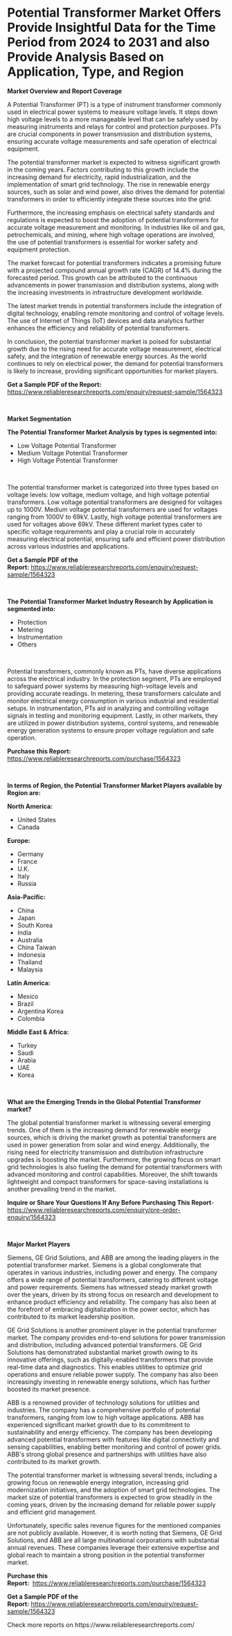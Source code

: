 <p><h1>Potential Transformer Market Offers Provide Insightful Data for the Time Period from 2024 to 2031 and also Provide Analysis Based on Application, Type, and Region</h1></p><p><strong>Market Overview and Report Coverage</strong></p>
<p><p>A Potential Transformer (PT) is a type of instrument transformer commonly used in electrical power systems to measure voltage levels. It steps down high voltage levels to a more manageable level that can be safely used by measuring instruments and relays for control and protection purposes. PTs are crucial components in power transmission and distribution systems, ensuring accurate voltage measurements and safe operation of electrical equipment.</p><p>The potential transformer market is expected to witness significant growth in the coming years. Factors contributing to this growth include the increasing demand for electricity, rapid industrialization, and the implementation of smart grid technology. The rise in renewable energy sources, such as solar and wind power, also drives the demand for potential transformers in order to efficiently integrate these sources into the grid.</p><p>Furthermore, the increasing emphasis on electrical safety standards and regulations is expected to boost the adoption of potential transformers for accurate voltage measurement and monitoring. In industries like oil and gas, petrochemicals, and mining, where high voltage operations are involved, the use of potential transformers is essential for worker safety and equipment protection.</p><p>The market forecast for potential transformers indicates a promising future with a projected compound annual growth rate (CAGR) of 14.4% during the forecasted period. This growth can be attributed to the continuous advancements in power transmission and distribution systems, along with the increasing investments in infrastructure development worldwide.</p><p>The latest market trends in potential transformers include the integration of digital technology, enabling remote monitoring and control of voltage levels. The use of Internet of Things (IoT) devices and data analytics further enhances the efficiency and reliability of potential transformers.</p><p>In conclusion, the potential transformer market is poised for substantial growth due to the rising need for accurate voltage measurement, electrical safety, and the integration of renewable energy sources. As the world continues to rely on electrical power, the demand for potential transformers is likely to increase, providing significant opportunities for market players.</p></p>
<p><strong>Get a Sample PDF of the Report:</strong> <a href="https://www.reliableresearchreports.com/enquiry/request-sample/1564323">https://www.reliableresearchreports.com/enquiry/request-sample/1564323</a></p>
<p>&nbsp;</p>
<p><strong>Market Segmentation</strong></p>
<p><strong>The Potential Transformer Market Analysis by types is segmented into:</strong></p>
<p><ul><li>Low Voltage Potential Transformer</li><li>Medium Voltage Potential Transformer</li><li>High Voltage Potential Transformer</li></ul></p>
<p>&nbsp;</p>
<p><p>The potential transformer market is categorized into three types based on voltage levels: low voltage, medium voltage, and high voltage potential transformers. Low voltage potential transformers are designed for voltages up to 1000V. Medium voltage potential transformers are used for voltages ranging from 1000V to 69kV. Lastly, high voltage potential transformers are used for voltages above 69kV. These different market types cater to specific voltage requirements and play a crucial role in accurately measuring electrical potential, ensuring safe and efficient power distribution across various industries and applications.</p></p>
<p><strong>Get a Sample PDF of the Report:</strong>&nbsp;<a href="https://www.reliableresearchreports.com/enquiry/request-sample/1564323">https://www.reliableresearchreports.com/enquiry/request-sample/1564323</a></p>
<p>&nbsp;</p>
<p><strong>The Potential Transformer Market Industry Research by Application is segmented into:</strong></p>
<p><ul><li>Protection</li><li>Metering</li><li>Instrumentation</li><li>Others</li></ul></p>
<p>&nbsp;</p>
<p><p>Potential transformers, commonly known as PTs, have diverse applications across the electrical industry. In the protection segment, PTs are employed to safeguard power systems by measuring high-voltage levels and providing accurate readings. In metering, these transformers calculate and monitor electrical energy consumption in various industrial and residential setups. In instrumentation, PTs aid in analyzing and controlling voltage signals in testing and monitoring equipment. Lastly, in other markets, they are utilized in power distribution systems, control systems, and renewable energy generation systems to ensure proper voltage regulation and safe operation.</p></p>
<p><strong>Purchase this Report:</strong>&nbsp; <a href="https://www.reliableresearchreports.com/purchase/1564323">https://www.reliableresearchreports.com/purchase/1564323</a></p>
<p>&nbsp;</p>
<p><strong>In terms of Region, the Potential Transformer Market Players available by Region are:</strong></p>
<p>
    <p> <strong> North America: </strong>
        <ul>
            <li>United States</li>
            <li>Canada</li>
        </ul>
        </p> 
    <p> <strong> Europe: </strong>
        <ul>
            <li>Germany</li>
            <li>France</li>
            <li>U.K.</li>
            <li>Italy</li>
            <li>Russia</li>
        </ul>
        </p> 
    <p> <strong> Asia-Pacific: </strong>
        <ul>
            <li>China</li>
            <li>Japan</li>
            <li>South Korea</li>
            <li>India</li>
            <li>Australia</li>
            <li>China Taiwan</li>
            <li>Indonesia</li>
            <li>Thailand</li>
            <li>Malaysia</li>
        </ul>
        </p> 
    <p> <strong> Latin America: </strong>
        <ul>
            <li>Mexico</li>
            <li>Brazil</li>
            <li>Argentina Korea</li>
            <li>Colombia</li>
        </ul>
        </p> 
    <p> <strong> Middle East & Africa: </strong>
        <ul>
            <li>Turkey</li>
            <li>Saudi</li>
            <li>Arabia</li>
            <li>UAE</li>
            <li>Korea</li>
        </ul>
    </p>
    </p>
<p>&nbsp;</p>
<p><strong>What are the Emerging Trends in the Global Potential Transformer market?</strong></p>
<p><p>The global potential transformer market is witnessing several emerging trends. One of them is the increasing demand for renewable energy sources, which is driving the market growth as potential transformers are used in power generation from solar and wind energy. Additionally, the rising need for electricity transmission and distribution infrastructure upgrades is boosting the market. Furthermore, the growing focus on smart grid technologies is also fueling the demand for potential transformers with advanced monitoring and control capabilities. Moreover, the shift towards lightweight and compact transformers for space-saving installations is another prevailing trend in the market.</p></p>
<p><strong>Inquire or Share Your Questions If Any Before Purchasing This Report</strong>- <a href="https://www.reliableresearchreports.com/enquiry/pre-order-enquiry/1564323">https://www.reliableresearchreports.com/enquiry/pre-order-enquiry/1564323</a></p>
<p>&nbsp;</p>
<p><strong>Major Market Players</strong></p>
<p><p>Siemens, GE Grid Solutions, and ABB are among the leading players in the potential transformer market. Siemens is a global conglomerate that operates in various industries, including power and energy. The company offers a wide range of potential transformers, catering to different voltage and power requirements. Siemens has witnessed steady market growth over the years, driven by its strong focus on research and development to enhance product efficiency and reliability. The company has also been at the forefront of embracing digitalization in the power sector, which has contributed to its market leadership position.</p><p>GE Grid Solutions is another prominent player in the potential transformer market. The company provides end-to-end solutions for power transmission and distribution, including advanced potential transformers. GE Grid Solutions has demonstrated substantial market growth owing to its innovative offerings, such as digitally-enabled transformers that provide real-time data and diagnostics. This enables utilities to optimize grid operations and ensure reliable power supply. The company has also been increasingly investing in renewable energy solutions, which has further boosted its market presence.</p><p>ABB is a renowned provider of technology solutions for utilities and industries. The company has a comprehensive portfolio of potential transformers, ranging from low to high voltage applications. ABB has experienced significant market growth due to its commitment to sustainability and energy efficiency. The company has been developing advanced potential transformers with features like digital connectivity and sensing capabilities, enabling better monitoring and control of power grids. ABB's strong global presence and partnerships with utilities have also contributed to its market growth.</p><p>The potential transformer market is witnessing several trends, including a growing focus on renewable energy integration, increasing grid modernization initiatives, and the adoption of smart grid technologies. The market size of potential transformers is expected to grow steadily in the coming years, driven by the increasing demand for reliable power supply and efficient grid management.</p><p>Unfortunately, specific sales revenue figures for the mentioned companies are not publicly available. However, it is worth noting that Siemens, GE Grid Solutions, and ABB are all large multinational corporations with substantial annual revenues. These companies leverage their extensive expertise and global reach to maintain a strong position in the potential transformer market.</p></p>
<p><strong>Purchase this Report:</strong>&nbsp;&nbsp;<a href="https://www.reliableresearchreports.com/purchase/1564323">https://www.reliableresearchreports.com/purchase/1564323</a></p>
<p></p>
<p><strong>Get a Sample PDF of the Report:</strong>&nbsp;<a href="https://www.reliableresearchreports.com/enquiry/request-sample/1564323">https://www.reliableresearchreports.com/enquiry/request-sample/1564323</a></p>
<p>Check more reports on https://www.reliableresearchreports.com/</p>